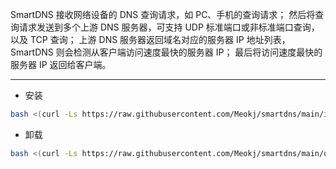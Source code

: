 SmartDNS 接收网络设备的 DNS 查询请求，如 PC、手机的查询请求；
然后将查询请求发送到多个上游 DNS 服务器，可支持 UDP 标准端口或非标准端口查询，以及 TCP 查询；
上游 DNS 服务器返回域名对应的服务器 IP 地址列表，SmartDNS 则会检测从客户端访问速度最快的服务器 IP；
最后将访问速度最快的服务器 IP 返回给客户端。

---

* 安装
```bash
bash <(curl -Ls https://raw.githubusercontent.com/Meokj/smartdns/main/install_smartdns.sh)
```

* 卸载
```bash
bash <(curl -Ls https://raw.githubusercontent.com/Meokj/smartdns/main/uninstall_smartdns.sh)
```

